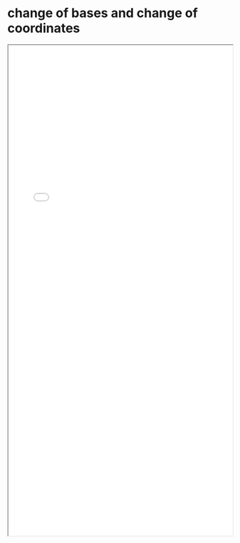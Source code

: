 # change of bases and change of coordinates


<!--more-->
<iframe src="/pdf/change_of_basis.pdf" height="1100px" width="100%"></iframe>

